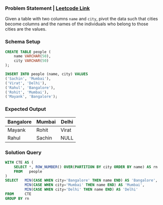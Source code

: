 ### Problem Statement | [Leetcode Link](https://leetcode.com/problems/students-report-by-geography/description/)

Given a table with two columns `name` and `city`, pivot the data such that cities become columns and the names of the individuals who belong to those cities are the values.


### Schema Setup

```sql
CREATE TABLE people (
    name VARCHAR(50),
    city VARCHAR(50)
);

INSERT INTO people (name, city) VALUES
('Sachin', 'Mumbai'),
('Virat', 'Delhi'),
('Rahul', 'Bangalore'),
('Rohit', 'Mumbai'),
('Mayank', 'Bangalore');
```


### Expected Output

| Bangalore | Mumbai | Delhi |
|-----------|--------|-------|
| Mayank    | Rohit  | Virat |
| Rahul     | Sachin | NULL  |

### Solution Query

```sql
WITH CTE AS (
    SELECT *, ROW_NUMBER() OVER(PARTITION BY city ORDER BY name) AS rn
    FROM   people
)
SELECT   MIN(CASE WHEN city='Bangalore' THEN name END) AS 'Bangalore',
         MIN(CASE WHEN city='Mumbai' THEN name END) AS 'Mumbai',
         MIN(CASE WHEN city='Delhi' THEN name END) AS 'Delhi'
FROM     CTE
GROUP BY rn
```


